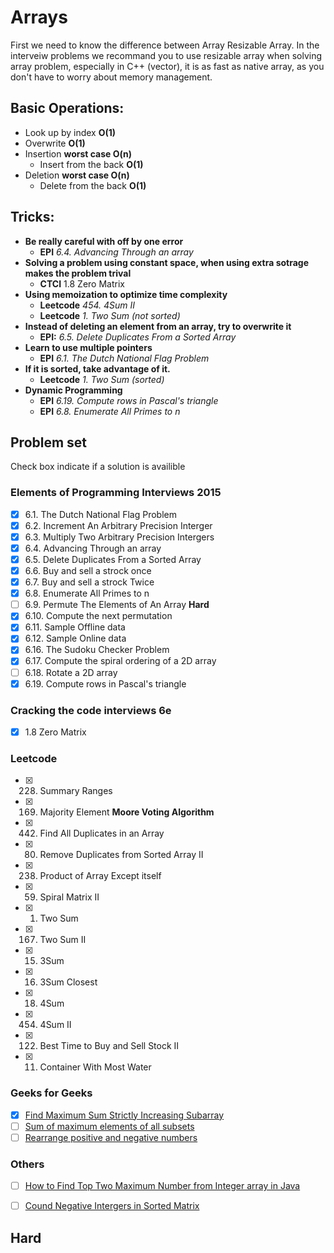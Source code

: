 # Arrays
First we need to know the difference between Array Resizable Array. In the interveiw
problems we recommand you to use resizable array when solving array problem, especially
in C++ (vector), it is as fast as native array, as you don't have to worry about memory
management.

## Basic Operations:
* Look up by index **O(1)**
* Overwrite **O(1)**
* Insertion **worst case O(n)**
    - Insert from the back **O(1)**
* Deletion **worst case O(n)**
    - Delete from the back **O(1)**

## Tricks:
* **Be really careful with off by one error**
    - **EPI** *6.4. Advancing Through an array*
* **Solving a problem using constant space, when using extra sotrage makes the problem trival**
    - **CTCI** 1.8 Zero Matrix
* **Using memoization to optimize time complexity**
    - **Leetcode** *454. 4Sum II*
    - **Leetcode** *1. Two Sum (not sorted)*
* **Instead of deleting an element from an array, try to overwrite it**
    - **EPI:** *6.5. Delete Duplicates From a Sorted Array*
* **Learn to use multiple pointers**
    - **EPI** *6.1. The Dutch National Flag Problem*
* **If it is sorted, take advantage of it.**
    - **Leetcode** *1. Two Sum (sorted)*
* **Dynamic Programming**
    - **EPI** *6.19. Compute rows in Pascal's triangle*
    - **EPI** *6.8. Enumerate All Primes to n*

## Problem set
Check box indicate if a solution is availible
### Elements of Programming Interviews 2015
- [X] 6.1. The Dutch National Flag Problem
- [X] 6.2. Increment An Arbitrary Precision Interger
- [X] 6.3. Multiply Two Arbitrary Precision Intergers
- [X] 6.4. Advancing Through an array
- [X] 6.5. Delete Duplicates From a Sorted Array
- [X] 6.6. Buy and sell a strock once
- [X] 6.7. Buy and sell a strock Twice
- [X] 6.8. Enumerate All Primes to n  
- [ ] 6.9. Permute The Elements of An Array **Hard**
- [X] 6.10. Compute the next permutation 
- [X] 6.11. Sample Offline data
- [X] 6.12. Sample Online data
- [X] 6.16. The Sudoku Checker Problem
- [X] 6.17. Compute the spiral ordering of a 2D array
- [ ] 6.18. Rotate a 2D array
- [X] 6.19. Compute rows in Pascal's triangle

### Cracking the code interviews 6e
- [x] 1.8 Zero Matrix

### Leetcode
- [x] 228. Summary Ranges 
- [x] 169. Majority Element **Moore Voting Algorithm**
- [x] 442. Find All Duplicates in an Array 
- [x] 80. Remove Duplicates from Sorted Array II 
- [x] 238. Product of Array Except itself 
- [x] 59. Spiral Matrix II 
- [x] 1. Two Sum
- [x] 167. Two Sum II
- [x] 15. 3Sum
- [x] 16. 3Sum Closest 
- [x] 18. 4Sum 
- [x] 454. 4Sum II
- [x] 122. Best Time to Buy and Sell Stock II
- [x] 11. Container With Most Water 

### Geeks for Geeks
- [x] [Find Maximum Sum Strictly Increasing Subarray](http://www.geeksforgeeks.org/find-maximum-sum-strictly-increasing-subarray/)
- [ ] [Sum of maximum elements of all subsets](http://www.geeksforgeeks.org/sum-maximum-elements-subsets/)
- [ ] [Rearrange positive and negative numbers](http://www.geeksforgeeks.org/rearrange-positive-and-negative-numbers-publish/)

### Others
- [ ] [How to Find Top Two Maximum Number from Integer array in Java](http://www.java67.com/2014/03/how-to-find-top-two-maximum-number-from-integer-array-java.html)
- [ ] [Cound Negative Intergers in Sorted Matrix](https://www.youtube.com/watch?v=5dJSZLmDsxk)


## Hard
